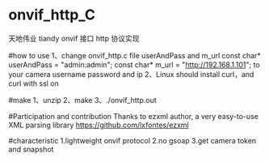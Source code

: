# onvif_http_C
天地伟业 tiandy onvif 接口 http 协议实现

#how to use
1、change onvif_http.c file userAndPass and m_url
const char* userAndPass = "admin:admin"; 
const char* m_url = "http://192.168.1.101"; 
to your camera username password and ip
2、Linux should install curl，and curl with ssl on

#make 
1、unzip 
2、make
3、./onvif_http.out 

#Participation and contribution
Thanks to ezxml author, a very easy-to-use XML parsing library 
https://github.com/lxfontes/ezxml

#characteristic
1.lightweight onvif protocol
2.no gsoap
3.get camera token and snapshot
